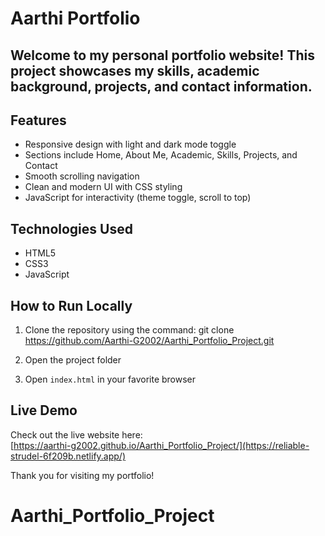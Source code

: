 # Aarthi Portfolio

## Welcome to my personal portfolio website! This project showcases my skills, academic background, projects, and contact information.

## Features

- Responsive design with light and dark mode toggle  
- Sections include Home, About Me, Academic, Skills, Projects, and Contact  
- Smooth scrolling navigation  
- Clean and modern UI with CSS styling  
- JavaScript for interactivity (theme toggle, scroll to top)

## Technologies Used

- HTML5  
- CSS3  
- JavaScript  

## How to Run Locally

1. Clone the repository using the command:
git clone https://github.com/Aarthi-G2002/Aarthi_Portfolio_Project.git

2. Open the project folder  
3. Open `index.html` in your favorite browser

## Live Demo

Check out the live website here:  
[https://aarthi-g2002.github.io/Aarthi_Portfolio_Project/](https://reliable-strudel-6f209b.netlify.app/)



Thank you for visiting my portfolio!
# Aarthi_Portfolio_Project

